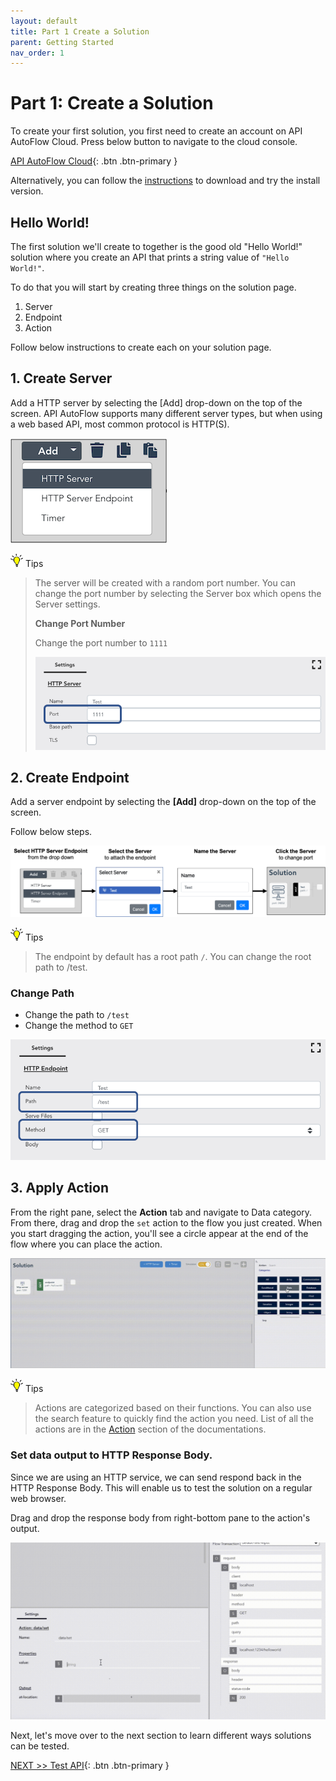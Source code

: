 ```yaml
---
layout: default
title: Part 1 Create a Solution
parent: Getting Started
nav_order: 1
---
```


# Part 1: Create a Solution

To create your first solution, you first need to create an account on API AutoFlow Cloud.  Press below button to navigate to the cloud console.

[API AutoFlow Cloud](https://console.apiautoflow.com/){: .btn .btn-primary }

Alternatively, you can follow the <a href="" alt="">instructions</a> to download and try the install version.

## Hello World!

The first solution we'll create to together is the good old "Hello World!" solution where you create an API that prints a string value of `"Hello World!"`.

To do that you will start by creating three things on the solution page.
1. Server
2. Endpoint
3. Action

Follow below instructions to create each on your solution page.

## 1. Create Server
Add a HTTP server by selecting the [Add] drop-down on the top of the screen. API AutoFlow supports many different server types, but when using a web based API, most common protocol is HTTP(S).

![Create Server](/assets/images/create_server.png)

<img src="/assets/images/tip-icon.png" alt="!" width="20"/> Tips

> The server will be created with a random port number. You can change the port number by selecting the Server box which opens the Server settings.
>
> **Change Port Number**
>
> Change the port number to `1111`
>
> ![Port Number](/assets/images/port_number_change.png)

## 2. Create Endpoint
Add a server endpoint by selecting the **[Add]** drop-down on the top of the screen.  

Follow below steps.

![Create Endpoint](/assets/images/create-endpoint.png)

<img src="/assets/images/tip-icon.png" alt="!" width="20"/> Tips

> The endpoint by default has a root path `/`. You can change the root path to /test.

### Change Path

* Change the path to `/test`
* Change the method to `GET`

![Change Path](/assets/images/change-endpoint-path.png)


## 3. Apply Action

From the right pane, select the **Action** tab and navigate to Data category. From there, drag and drop the `set` action to the flow you just created. When you start dragging the action, you'll see a circle appear at the end of the flow where you can place the action.

![Database Integration](/assets/images/database-integration.gif)

<img src="/assets/images/tip-icon.png" alt="!" width="20"/> Tips

> Actions are categorized based on their functions. You can also use the search feature to quickly find the action you need.  List of all the actions are in the <a href="" alt="">Action</a> section of the documentations.

### Set data output to HTTP Response Body.
Since we are using an HTTP service, we can send respond back in the HTTP Response Body. This will enable us to test the solution on a regular web browser.

Drag and drop the response body from right-bottom pane to the action's output.

![Output](/assets/images/action-output.gif)

Next, let's move over to the next section to learn different ways solutions can be tested.

[NEXT >> Test API](https://docs.apiautoflow.com/docs/getting-started/2-test-api){: .btn .btn-primary }
